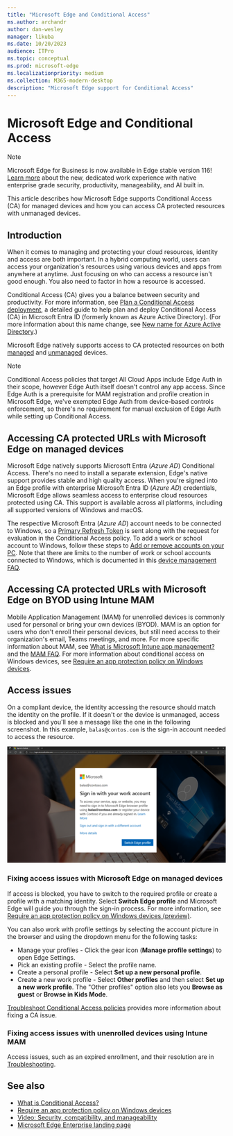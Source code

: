 ```yaml
---
title: "Microsoft Edge and Conditional Access"
ms.author: archandr
author: dan-wesley
manager: likuba
ms.date: 10/20/2023
audience: ITPro
ms.topic: conceptual
ms.prod: microsoft-edge
ms.localizationpriority: medium
ms.collection: M365-modern-desktop
description: "Microsoft Edge support for Conditional Access"
---
```


# Microsoft Edge and Conditional Access

> [!NOTE]
> Microsoft Edge for Business is now available in Edge stable version 116! [Learn more](https://techcommunity.microsoft.com/t5/microsoft-edge-insider/microsoft-edge-for-business-faq/ba-p/3891837) about the new, dedicated work experience with native enterprise grade security, productivity, manageability, and AI built in.
  
This article describes how Microsoft Edge supports Conditional Access (CA) for managed devices and how you can access CA protected resources with unmanaged devices.

## Introduction

When it comes to managing and protecting your cloud resources, identity and access are both important. In a hybrid computing world, users can access your organization's resources using various devices and apps from anywhere at anytime. Just focusing on who can access a resource isn't good enough. You also need to factor in how a resource is accessed.

Conditional Access (CA) gives you a balance between security and productivity. For more information, see [Plan a Conditional Access deployment](/azure/active-directory/conditional-access/plan-conditional-access), a detailed guide to help plan and deploy Conditional Access (CA) in Microsoft Entra ID (formerly known as Azure Active Directory). (For more information about this name change, see [New name for Azure Active Directory](/azure/active-directory/fundamentals/new-name).)

Microsoft Edge natively supports access to CA protected resources on both [managed](#accessing-ca-protected-urls-with-microsoft-edge-on-managed-devices) and [unmanaged](#accessing-ca-protected-urls-with-microsoft-edge-on-byod-using-intune-mam) devices.

> [!NOTE]
> Conditional Access policies that target All Cloud Apps include Edge Auth in their scope, however Edge Auth itself doesn't control any app access. Since Edge Auth is a prerequisite for MAM registration and profile creation in Microsoft Edge, we've exempted Edge Auth from device-based controls enforcement, so there's no requirement for manual exclusion of Edge Auth while setting up Conditional Access.

## Accessing CA protected URLs with Microsoft Edge on managed devices

Microsoft Edge natively supports Microsoft Entra (*Azure AD*) Conditional Access. There's no need to install a separate extension, Edge's native support provides stable and high quality access. When you're signed into an Edge profile with enterprise Microsoft Entra ID (*Azure AD*) credentials, Microsoft Edge allows seamless access to enterprise cloud resources protected using CA. This support is available across all platforms, including all supported versions of Windows and macOS.

The respective Microsoft Entra (*Azure AD*) account needs to be connected to Windows, so a [Primary Refresh Token](/azure/active-directory/devices/concept-primary-refresh-token) is sent along with the request for evaluation in the Conditional Access policy. To add a work or school account to Windows, follow these steps to [Add or remove accounts on your PC](https://support.microsoft.com/windows/add-or-remove-accounts-on-your-pc-104dc19f-6430-4b49-6a2b-e4dbd1dcdf32#WindowsVersion=Windows_10). Note that there are limits to the number of work or school accounts connected to Windows, which is documented in this [device management FAQ](/azure/active-directory/devices/faq#i-can-t-add-more-than-3-azure-ad-user-accounts-under-the-same-user-session-on-a-windows-10-11-device--why).

## Accessing CA protected URLs with Microsoft Edge on BYOD using Intune MAM

Mobile Application Management (MAM) for unenrolled devices is commonly used for personal or bring your own devices (BYOD). MAM is an option for users who don't enroll their personal devices, but still need access to their organization's email, Teams meetings, and more. For more specific information about MAM, see [What is Microsoft Intune app management?](/mem/intune/apps/app-management) and the [MAM FAQ](/mem/intune/fundamentals/deployment-guide-enrollment-mamwe). For more information about conditional access on Windows devices, see [Require an app protection policy on Windows devices](/azure/active-directory/conditional-access/how-to-app-protection-policy-windows).

## Access issues

On a compliant device, the identity accessing the resource should match the identity on the profile. If it doesn't or the device is unmanaged, access is blocked and you'll see a message like the one in the following screenshot. In this example, `balas@contos.com` is the sign-in account needed to access the resource.

![Conditional access message in browser](./media/edge-security/microsoft-edge-security-conditional-access.png)

### Fixing access issues with Microsoft Edge on managed devices

If access is blocked, you have to switch to the required profile or create a profile with a matching identity. Select **Switch Edge profile** and Microsoft Edge will guide you through the sign-in process. For more information, see [Require an app protection policy on Windows devices (preview)](/azure/active-directory/conditional-access/how-to-app-protection-policy-windows).

You can also work with profile settings by selecting the account picture in the browser and using the dropdown menu for the following tasks:

- Manage your profiles - Click the gear icon (**Manage profile settings**) to open Edge Settings.
- Pick an existing profile - Select the profile name.
- Create a personal profile - Select **Set up a new personal profile**.
- Create a new work profile - Select **Other profiles** and then select **Set up a new work profile**. The "Other profiles" option also lets you **Browse as guest** or **Browse in Kids Mode**.

[Troubleshoot Conditional Access policies](/azure/active-directory/conditional-access/plan-conditional-access#troubleshoot-conditional-access-policies) provides more information about fixing a CA issue.

### Fixing access issues with unenrolled devices using Intune MAM

Access issues, such as an expired enrollment, and their resolution are in [Troubleshooting](/azure/active-directory/conditional-access/how-to-app-protection-policy-windows#troubleshooting).

## See also

- [What is Conditional Access?](/azure/active-directory/conditional-access/overview)
- [Require an app protection policy on Windows devices](/azure/active-directory/conditional-access/how-to-app-protection-policy-windows)
- [Video: Security, compatibility, and manageability](/deployedge/microsoft-edge-video-security-compatibility-manageability)
- [Microsoft Edge Enterprise landing page](https://aka.ms/EdgeEnterprise)
